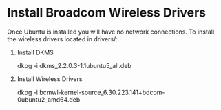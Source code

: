 # Install Broadcom Wireless Drivers

Once Ubuntu is installed you will have no network connections.
To install the wireless drivers located in drivers/:

 1. Install DKMS

    dkpg -i dkms_2.2.0.3-1.1ubuntu5_all.deb

 2. Install Wireless Drivers

    dkpg -i bcmwl-kernel-source_6.30.223.141+bdcom-0ubuntu2_amd64.deb

